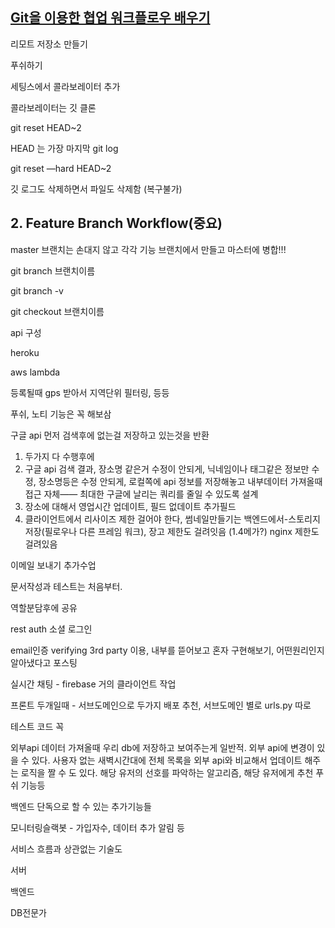## [Git을 이용한 협업 워크플로우 배우기](http://blog.appkr.kr/learn-n-think/comparing-workflows/)

리모트 저장소 만들기

푸쉬하기

세팅스에서 콜라보레이터 추가





콜라보레이터는 깃 클론



git reset HEAD~2

HEAD 는 가장 마지막 git log



git reset —hard HEAD~2

깃 로그도 삭제하면서 파일도 삭제함 (복구불가)



## 2. Feature Branch Workflow(중요)

master 브랜치는 손대지 않고 각각 기능 브랜치에서 만들고 마스터에 병합!!!



git branch 브랜치이름

git branch -v



git checkout 브랜치이름





api 구성



heroku

aws lambda



등록될때 gps 받아서 지역단위 필터링, 등등 

푸쉬, 노티 기능은 꼭 해보삼



구글 api 먼저 검색후에 없는걸 저장하고 있는것을 반환 

1. 두가지 다 수행후에 
2. 구글 api 검색 결과, 장소명 같은거 수정이 안되게, 닉네임이나 태그같은 정보만 수정, 장소명등은 수정 안되게, 로컬쪽에 api 정보를 저장해놓고 내부데이터 가져올때 접근 자체—— 최대한 구글에 날리는 쿼리를 줄일 수 있도록 설계
3. 장소에 대해서 영업시간 업데이트, 필드 없데이트 추가필드 
4. 클라이언트에서 리사이즈 제한 걸어야 한다, 썸네일만들기는 백엔드에서-스토리지 저장(필로우나 다른 프레임 워크), 장고 제한도 걸려잇음 (1.4메가?) nginx 제한도 걸려있음 



이메일 보내기 추가수업

문서작성과 테스트는 처음부터.

역할분담후에 공유

rest auth 소셜 로그인

email인증 verifying 3rd party  이용, 내부를 뜯어보고 혼자 구현해보기, 어떤원리인지 알아냈다고 포스팅

실시간 채팅 - firebase 거의 클라이언트 작업

프론트 두개일때 - 서브도메인으로 두가지 배포 추천, 서브도메인 별로 urls.py 따로

테스트 코드 꼭

외부api 데이터 가져올때 우리 db에 저장하고 보여주는게 일반적. 외부 api에 변경이 있을 수 있다. 사용자 없는 새벽시간대에 전체 목록을 외부 api와 비교해서 업데이트 해주는 로직을 짤 수 도 있다. 해당 유저의 선호를 파악하는 알고리즘, 해당 유저에게 추천 푸쉬 기능등

백엔드 단독으로 할 수 있는 추가기능들

모니터링슬랙봇 - 가입자수, 데이터 추가 알림 등 

서비스 흐름과 상관없는 기술도 





서버

백엔드





DB전문가

